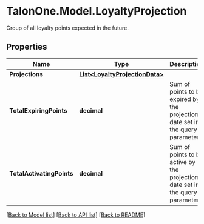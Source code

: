 # TalonOne.Model.LoyaltyProjection
Group of all loyalty points expected in the future.
## Properties

Name | Type | Description | Notes
------------ | ------------- | ------------- | -------------
**Projections** | [**List&lt;LoyaltyProjectionData&gt;**](LoyaltyProjectionData.md) |  | [optional] 
**TotalExpiringPoints** | **decimal** | Sum of points to be expired by the projection date set in the query parameter. | 
**TotalActivatingPoints** | **decimal** | Sum of points to be active by the projection date set in the query parameter. | 

[[Back to Model list]](../README.md#documentation-for-models) [[Back to API list]](../README.md#documentation-for-api-endpoints) [[Back to README]](../README.md)

